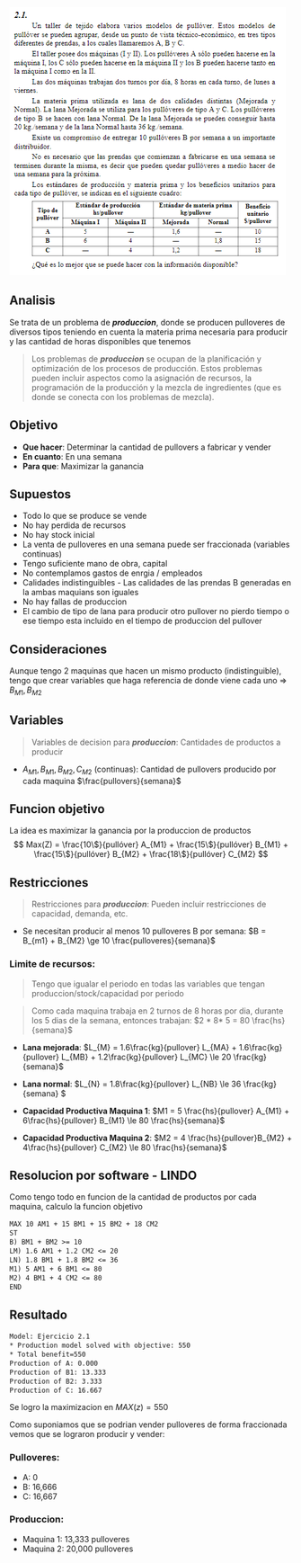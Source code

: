 ![Ejercicio 2.1](2-1.png)

## Analisis 
Se trata de un problema de ***produccion***, donde se producen pulloveres de diversos tipos teniendo en cuenta la materia prima necesaria para producir y las cantidad de horas disponibles que tenemos

> Los problemas de ***produccion*** se ocupan de la planificación y optimización de los procesos de producción. Estos problemas pueden incluir aspectos como la asignación de recursos, la programación de la producción y la mezcla de ingredientes (que es donde se conecta con los problemas de mezcla).

## Objetivo
- **Que hacer**: Determinar la cantidad de pullovers a fabricar y vender
- **En cuanto**: En una semana
- **Para que**: Maximizar la ganancia

## Supuestos
- Todo lo que se produce se vende
- No hay perdida de recursos
- No hay stock inicial
- La venta de pulloveres en una semana puede ser fraccionada (variables continuas) 
- Tengo suficiente mano de obra, capital
- No contemplamos gastos de enrgia / empleados
- Calidades indistinguibles - Las calidades de las prendas B generadas en la ambas maquians son iguales
- No hay fallas de produccion
- El cambio de tipo de lana para producir otro pullover no pierdo tiempo o ese tiempo esta incluido en el tiempo de produccion del pullover

## Consideraciones
Aunque tengo 2 maquinas que hacen un mismo producto (indistinguible), tengo que crear variables que haga referencia de donde viene cada uno => $B_{M1}, B_{M2}$

## Variables
> Variables de decision para ***produccion***: Cantidades de productos a producir 

- $A_{M1}, B_{M1}, B_{M2}, C_{M2}$ (continuas): Cantidad de pullovers producido por cada maquina $\frac{pullovers}{semana}$

## Funcion objetivo
La idea es maximizar la ganancia por la produccion de productos
 $$ Max(Z) = \frac{10\$}{pullóver} A_{M1} + \frac{15\$}{pullóver} B_{M1} + \frac{15\$}{pullóver} B_{M2} + \frac{18\$}{pullóver} C_{M2} $$

## Restricciones
> Restricciones para ***produccion***: Pueden incluir restricciones de capacidad, demanda, etc.
- Se necesitan producir al menos 10 pulloveres B por semana: $B = B_{m1} + B_{M2} \ge  10 \frac{pulloveres}{semana}$

### Limite de recursos:
> Tengo que igualar el periodo en todas las variables que tengan produccion/stock/capacidad por periodo

>Como cada maquina trabaja en 2 turnos de 8 horas por dia, durante los 5 dias de la semana, entonces trabajan: $2 * 8* 5 = 80 \frac{hs}{semana}$

- **Lana mejorada**: $L_{M} = 1.6\frac{kg}{pullover} L_{MA} + 1.6\frac{kg}{pullover} L_{MB} + 1.2\frac{kg}{pullover} L_{MC} \le 20 \frac{kg}{semana}$

- **Lana normal**: $L_{N} = 1.8\frac{kg}{pullover} L_{NB} \le 36 \frac{kg}{semana} $

- **Capacidad Productiva Maquina 1**: $M1 = 5 \frac{hs}{pullover} A_{M1} + 6\frac{hs}{pullover} B_{M1} \le 80 \frac{hs}{semana}$

- **Capacidad Productiva Maquina 2**: $M2 = 4 \frac{hs}{pullover}B_{M2} + 4\frac{hs}{pullover} C_{M2} \le 80 \frac{hs}{semana}$

## Resolucion por software - LINDO
Como tengo todo en funcion de la cantidad de productos por cada maquina, calculo la funcion objetivo

```
MAX 10 AM1 + 15 BM1 + 15 BM2 + 18 CM2
ST
B) BM1 + BM2 >= 10
LM) 1.6 AM1 + 1.2 CM2 <= 20
LN) 1.8 BM1 + 1.8 BM2 <= 36
M1) 5 AM1 + 6 BM1 <= 80
M2) 4 BM1 + 4 CM2 <= 80
END
```

## Resultado
```
Model: Ejercicio 2.1
* Production model solved with objective: 550
* Total benefit=550
Production of A: 0.000
Production of B1: 13.333
Production of B2: 3.333
Production of C: 16.667
```

Se logro la maximizacion en $MAX(z) = 550$

Como suponiamos que se podrian vender pulloveres de forma fraccionada
vemos que se lograron producir y vender:

### Pulloveres:
- A: 0
- B: 16,666
- C: 16,667
### Produccion:
- Maquina 1: 13,333 pulloveres
- Maquina 2: 20,000 pulloveres
